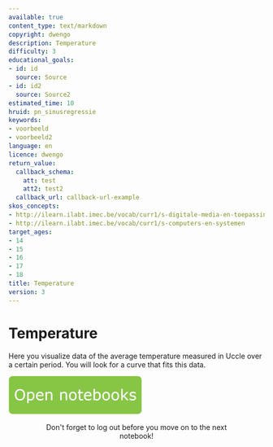 ```yaml
---
available: true
content_type: text/markdown
copyright: dwengo
description: Temperature
difficulty: 3
educational_goals:
- id: id
  source: Source
- id: id2
  source: Source2
estimated_time: 10
hruid: pn_sinusregressie
keywords:
- voorbeeld
- voorbeeld2
language: en
licence: dwengo
return_value:
  callback_schema:
    att: test
    att2: test2
  callback_url: callback-url-example
skos_concepts:
- http://ilearn.ilabt.imec.be/vocab/curr1/s-digitale-media-en-toepassingen
- http://ilearn.ilabt.imec.be/vocab/curr1/s-computers-en-systemen
target_ages:
- 14
- 15
- 16
- 17
- 18
title: Temperature
version: 3
---
```

# Temperature
Here you visualize data of the average temperature measured in Uccle over a certain period. You will look for a curve that fits this data.

[![](embed/Knop.png "Button")](https://kiks.ilabt.imec.be/jupyterhub/?id=0352_en "Notebooks temperature")
<figure>
    <figcaption align = "center">Don't forget to log out before you move on to the next notebook!</figcaption>
</figure>